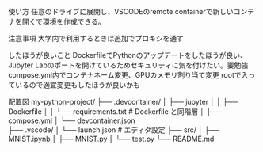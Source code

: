 使い方
任意のドライブに展開し、VSCODEのremote containerで新しいコンテナを開くで環境を作成できる。

注意事項
大学内で利用するときは追加でプロキシを通す

したほうが良いこと
DockerfileでPythonのアップデートをしたほうが良い、Jupyter Labのポートを開けているためセキュリティに気を付けたい。要勉強
compose.yml内でコンテナネーム変更、GPUのメモリ割り当て変更
rootで入っているので適宜変更もしたほうが良いかも

配置図
my-python-project/
├── .devcontainer/
│   ├── jupyter
│   │   ├── Dockerfile
│   │   └── requirements.txt          # Dockerfile と同階層
│   ├── compose.yml
│   └── devcontainer.json      
├── .vscode/
│   └── launch.json             # エディタ設定
├── src/
│   ├── MNIST.ipynb
│   ├── MNIST.py
│   └── test.py
└── README.md
